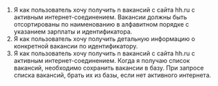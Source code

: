 ﻿1. Я как пользователь хочу получить n вакансий с сайта hh.ru с активным интернет-соединением. 
Вакансии должны быть отсортированы по наименованию в алфавитном порядке с указанием зарплаты и идентификатора.
2. Я как пользователь хочу получить детальную информацию о конкретной вакансии по идентификатору.
3. Я как пользователь хочу получить n вакансий с сайта hh.ru с активным интернет-соединением. Когда я получаю список вакансий, необходимо сохранить вакансии в базу. 
При запросе списка вакансий, брать их из базы, если нет активного интернета.
